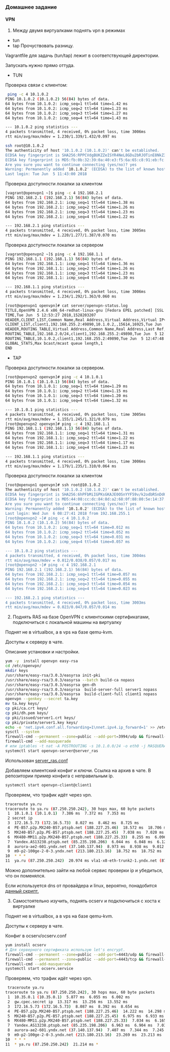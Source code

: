 ### Домашнее задание
#### VPN

1. Между двумя виртуалками поднять vpn в режимах
- tun
- tap
Прочуствовать разницу.

Vagrantfile для задачь (tun/tap) лежит в соответствующей директории.

Запускать нужно прямо оттуда.

-  TUN

Проверка связи с клиентом:
```bash
 ping -c 4 10.1.0.2
PING 10.1.0.2 (10.1.0.2) 56(84) bytes of data.
64 bytes from 10.1.0.2: icmp_seq=1 ttl=64 time=1.42 ms
64 bytes from 10.1.0.2: icmp_seq=2 ttl=64 time=1.23 ms
64 bytes from 10.1.0.2: icmp_seq=3 ttl=64 time=1.27 ms
64 bytes from 10.1.0.2: icmp_seq=4 ttl=64 time=1.43 ms

--- 10.1.0.2 ping statistics ---
4 packets transmitted, 4 received, 0% packet loss, time 3006ms
rtt min/avg/max/mdev = 1.230/1.339/1.432/0.097 ms
```
```bash
ssh root@10.1.0.2
The authenticity of host '10.1.0.2 (10.1.0.2)' can't be established.
ECDSA key fingerprint is SHA256:RPPCVdgBUKZZeISYR4NeL8GDu2bRJOTinE8NkZ3OiR4.
ECDSA key fingerprint is MD5:fb:0b:32:39:0a:40:e3:f5:6a:65:c8:91:eb:fc:d9:8f.
Are you sure you want to continue connecting (yes/no)? yes
Warning: Permanently added '10.1.0.2' (ECDSA) to the list of known hosts.
Last login: Tue Jun  5 11:43:00 2018
```
Проверка доступности локалки за клиентом
```bash
[vagrant@openvpn1 ~]$ ping -c 4 192.168.2.1
PING 192.168.2.1 (192.168.2.1) 56(84) bytes of data.
64 bytes from 192.168.2.1: icmp_seq=1 ttl=64 time=1.38 ms
64 bytes from 192.168.2.1: icmp_seq=2 ttl=64 time=1.26 ms
64 bytes from 192.168.2.1: icmp_seq=3 ttl=64 time=1.23 ms
64 bytes from 192.168.2.1: icmp_seq=4 ttl=64 time=1.22 ms

--- 192.168.2.1 ping statistics ---
4 packets transmitted, 4 received, 0% packet loss, time 3005ms
rtt min/avg/max/mdev = 1.220/1.277/1.387/0.070 ms
```
Проверка доступности локалки за сервером
```bash
[vagrant@openvpn2 ~]$ ping -c 4 192.168.1.1
PING 192.168.1.1 (192.168.1.1) 56(84) bytes of data.
64 bytes from 192.168.1.1: icmp_seq=1 ttl=64 time=1.36 ms
64 bytes from 192.168.1.1: icmp_seq=2 ttl=64 time=1.26 ms
64 bytes from 192.168.1.1: icmp_seq=3 ttl=64 time=1.23 ms
64 bytes from 192.168.1.1: icmp_seq=4 ttl=64 time=1.30 ms

--- 192.168.1.1 ping statistics ---
4 packets transmitted, 4 received, 0% packet loss, time 3006ms
rtt min/avg/max/mdev = 1.234/1.292/1.363/0.060 ms
```
```bash
[root@openvpn1 openvpn]# cat server/openvpn-status.log 
TITLE,OpenVPN 2.4.6 x86_64-redhat-linux-gnu [Fedora EPEL patched] [SSL (OpenSSL)] [LZO] [LZ4] [EPOLL] [PKCS11] [MH/PKTINFO] [AEAD] built on Apr 26 2018
TIME,Tue Jun  5 12:53:27 2018,1528203207
HEADER,CLIENT_LIST,Common Name,Real Address,Virtual Address,Virtual IPv6 Address,Bytes Received,Bytes Sent,Connected Since,Connected Since (time_t),Username,Client ID,Peer ID
CLIENT_LIST,client1,192.168.255.2:49890,10.1.0.2,,15614,16925,Tue Jun  5 12:38:22 2018,1528202302,UNDEF,0,0
HEADER,ROUTING_TABLE,Virtual Address,Common Name,Real Address,Last Ref,Last Ref (time_t)
ROUTING_TABLE,192.168.2.0/24,client1,192.168.255.2:49890,Tue Jun  5 12:38:22 2018,1528202302
ROUTING_TABLE,10.1.0.2,client1,192.168.255.2:49890,Tue Jun  5 12:47:48 2018,1528202868
GLOBAL_STATS,Max bcast/mcast queue length,1
END
```

-  TAP

Проверка доступности локалки за сервером.
```bash
[root@openvpn2 openvpn]# ping -c 4 10.1.0.1
PING 10.1.0.1 (10.1.0.1) 56(84) bytes of data.
64 bytes from 10.1.0.1: icmp_seq=1 ttl=64 time=1.29 ms
64 bytes from 10.1.0.1: icmp_seq=2 ttl=64 time=1.15 ms
64 bytes from 10.1.0.1: icmp_seq=3 ttl=64 time=1.20 ms
64 bytes from 10.1.0.1: icmp_seq=4 ttl=64 time=1.32 ms

--- 10.1.0.1 ping statistics ---
4 packets transmitted, 4 received, 0% packet loss, time 3005ms
rtt min/avg/max/mdev = 1.155/1.245/1.321/0.079 ms
[root@openvpn2 openvpn]# ping -c 4 192.168.1.1
PING 192.168.1.1 (192.168.1.1) 56(84) bytes of data.
64 bytes from 192.168.1.1: icmp_seq=1 ttl=64 time=1.31 ms
64 bytes from 192.168.1.1: icmp_seq=2 ttl=64 time=1.22 ms
64 bytes from 192.168.1.1: icmp_seq=3 ttl=64 time=1.17 ms
64 bytes from 192.168.1.1: icmp_seq=4 ttl=64 time=1.23 ms

--- 192.168.1.1 ping statistics ---
4 packets transmitted, 4 received, 0% packet loss, time 3006ms
rtt min/avg/max/mdev = 1.179/1.235/1.310/0.064 ms
```
Проверка доступности локалки за клиентом
```bash
[root@openvpn1 openvpn]# ssh root@10.1.0.2
The authenticity of host '10.1.0.2 (10.1.0.2)' can't be established.
ECDSA key fingerprint is SHA256:6hPFbMiIGPKsGKAJE0OSnYYF59v/k2odbRSnDd6vkng.
ECDSA key fingerprint is MD5:44:08:cc:dc:84:8d:a2:68:0f:88:80:5e:14:37:b6:aa.
Are you sure you want to continue connecting (yes/no)? yes
Warning: Permanently added '10.1.0.2' (ECDSA) to the list of known hosts.
Last login: Wed Jun  6 08:27:41 2018 from 192.168.255.1
[root@openvpn2 ~]# ping -c 4 10.1.0.2
PING 10.1.0.2 (10.1.0.2) 56(84) bytes of data.
64 bytes from 10.1.0.2: icmp_seq=1 ttl=64 time=0.012 ms
64 bytes from 10.1.0.2: icmp_seq=2 ttl=64 time=0.052 ms
64 bytes from 10.1.0.2: icmp_seq=3 ttl=64 time=0.031 ms
64 bytes from 10.1.0.2: icmp_seq=4 ttl=64 time=0.057 ms

--- 10.1.0.2 ping statistics ---
4 packets transmitted, 4 received, 0% packet loss, time 3004ms
rtt min/avg/max/mdev = 0.012/0.038/0.057/0.017 ms
[root@openvpn2 ~]# ping -c 4 192.168.2.1
PING 192.168.2.1 (192.168.2.1) 56(84) bytes of data.
64 bytes from 192.168.2.1: icmp_seq=1 ttl=64 time=0.057 ms
64 bytes from 192.168.2.1: icmp_seq=2 ttl=64 time=0.055 ms
64 bytes from 192.168.2.1: icmp_seq=3 ttl=64 time=0.054 ms
64 bytes from 192.168.2.1: icmp_seq=4 ttl=64 time=0.023 ms

--- 192.168.2.1 ping statistics ---
4 packets transmitted, 4 received, 0% packet loss, time 3003ms
rtt min/avg/max/mdev = 0.023/0.047/0.057/0.014 ms
```

2. Поднять RAS на базе OpenVPN с клиентскими сертификатами, подключиться с локальной машины на виртуалку

Поднят не в virtualbox, а в vps на базе qemu-kvm.

Доступы к серверу в чате.

Описание установки и настройки.

```bash
yum -y  install openvpn easy-rsa
cd /etc/openvpn/
mkdir keys
/usr/share/easy-rsa/3.0.3/easyrsa init-pki
/usr/share/easy-rsa/3.0.3/easyrsa --batch build-ca nopass
/usr/share/easy-rsa/3.0.3/easyrsa gen-dh
/usr/share/easy-rsa/3.0.3/easyrsa  build-server-full server1 nopass
/usr/share/easy-rsa/3.0.3/easyrsa  build-client-full client1 nopass
openvpn --genkey --secret ta.key
mv ta.key keys/
cp pki/ca.crt keys/
cp pki/dh.pem keys/
cp pki/issued/server1.crt keys/
cp pki/private/server1.key keys/
echo -e 'net.ipv4.conf.all.forwarding=1\nnet.ipv4.ip_forward=1' >> /etc/sysctl.d/99-override.conf
sysctl --system
firewall-cmd --permanent --zone=public --add-port=3994/udp && firewall-cmd --reload
firewall-cmd --add-masquerade
# или iptables -t nat -A POSTROUTING -s 10.1.0.0/24 -o eth0 -j MASQUERADE если не используем firewall-cmd
systemctl start openvpn-server@server_ras
```
Использован [server_ras.conf](https://github.com/YogSottot/otus_linux_1804/blob/master/2/11/ras/server_ras.conf)



Добавляем клиентский конфиг и ключи. Ссылка на архив в чате. В репозитории пример конфига с неправильным ip.
```bash
systemctl start openvpn-client@client1

```
Проверяем, что трафик идёт через vpn.
```bash
traceroute ya.ru
traceroute to ya.ru (87.250.250.242), 30 hops max, 60 byte packets
 1  10.1.0.1 (10.1.0.1)  7.386 ms  7.372 ms  7.353 ms
 2 secret ip
 3  172.16.5.73 (172.16.5.73)  8.027 ms  8.462 ms  8.725 ms
 4  PE-B57.p2p.MX240-B57.ptspb.net (188.227.25.46)  18.572 ms  18.706 ms  18.995 ms
 5  MX240-B57.p2p.PE-B57.ptspb.net (188.227.25.45)  7.038 ms  7.020 ms  7.037 ms
 6  MX480-MM11.p2p.MX240-B57.ptspb.net (188.227.25.33)  8.255 ms  6.096 ms  6.043 ms
 7  Yandex.AS13238.ptspb.net (85.235.198.206)  6.044 ms  6.048 ms  6.125 ms
 8  aurora-ae2-601.yndx.net (37.140.137.94)  8.973 ms  8.938 ms  9.012 ms
 9  m9-p2-100ge-2-0-3.yndx.net (213.180.213.16)  18.752 ms  18.752 ms  18.983 ms
10  * * *
11  ya.ru (87.250.250.242)  20.974 ms vla1-x8-eth-trunk2-1.yndx.net (87.250.239.241)  24.206 ms  24.185 ms
```
Можно дополнительно зайти на любой сервис проверки ip и убедиться, что он поменялся.

Если используется dns от провайдера и linux, вероятно, понадобится [данный скрипт.](https://github.com/masterkorp/openvpn-update-resolv-conf)

3. Самостоятельно изучить, поднять ocserv и подключиться с хоста к виртуалке 

Поднят не в virtualbox, а в vps на базе qemu-kvm.

Доступы к серверу в чате.

Конфиг в ocserv/ocserv.conf
```bash
yum install ocserv
# Для серверного сертификата использую let's encrypt.
firewall-cmd --permanent --zone=public --add-port=4443/udp && firewall-cmd --reload
firewall-cmd --permanent --zone=public --add-port=4443/tcp && firewall-cmd --reload
firewall-cmd --add-masquerade
systemctl start ocserv.service
```
Проверяем, что трафик идёт через vpn.
```bash
 traceroute ya.ru
traceroute to ya.ru (87.250.250.242), 30 hops max, 60 byte packets
 1  10.35.0.1 (10.35.0.1)  5.877 ms  6.055 ms  6.002 ms
 2  gw.cpec.secret ip  13.317 ms  13.256 ms  13.552 ms
 3  172.16.5.73 (172.16.5.73)  8.087 ms  8.392 ms  8.654 ms
 4  PE-B57.p2p.MX240-B57.ptspb.net (188.227.25.46)  14.222 ms  14.298 ms  14.528 ms
 5  MX240-B57.p2p.PE-B57.ptspb.net (188.227.25.45)  6.975 ms  6.933 ms  7.095 ms
 6  MX480-MM11.p2p.MX240-B57.ptspb.net (188.227.25.33)  7.034 ms  6.165 ms  6.588 ms
 7  Yandex.AS13238.ptspb.net (85.235.198.206)  6.963 ms  6.904 ms  7.032 ms
 8  aurora-ae2-601.yndx.net (37.140.137.94)  7.407 ms  7.344 ms  7.245 ms
 9  m9-p2-100ge-2-0-3.yndx.net (213.180.213.16)  23.269 ms  23.213 ms  23.377 ms
10  * * *
11  * ya.ru (87.250.250.242)  21.214 ms *
```
